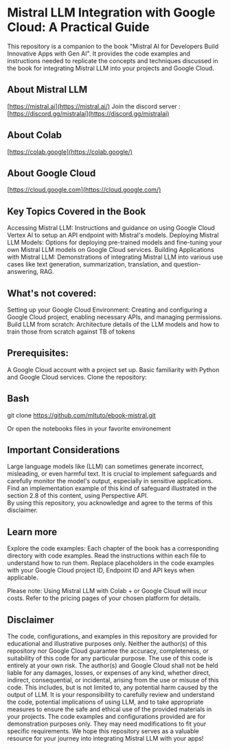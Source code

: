 # Mistral LLM Integration with Google Cloud: A Practical Guide
This repository is a companion to the book "Mistral AI for Developers Build Innovative Apps with Gen AI".
It provides the code examples and instructions needed to replicate the concepts and techniques discussed in the book for integrating Mistral LLM into your projects and Google Cloud.

## About Mistral LLM
[https://mistral.ai](https://mistral.ai/)
Join the discord server : [https://discord.gg/mistralai](https://discord.gg/mistralai)

## About Colab
[https://colab.google](https://colab.google/)

## About Google Cloud
[https://cloud.google.com](https://cloud.google.com/)

## Key Topics Covered in the Book

Accessing Mistral LLM: Instructions and guidance on using Google Cloud Vertex AI to setup an API endpoint with Mistral's models.
Deploying Mistral LLM Models: Options for deploying pre-trained models and fine-tuning your own Mistral LLM models on Google Cloud services.
Building Applications with Mistral LLM: Demonstrations of integrating Mistral LLM into various use cases like text generation, summarization, translation, and question-answering, RAG.

## What's not covered: 
Setting up your Google Cloud Environment: Creating and configuring a Google Cloud project, enabling necessary APIs, and managing permissions.
Build LLM from scratch: Architecture details of the LLM models and how to train those from scratch against TB of tokens 

## Prerequisites:
A Google Cloud account with a project set up.
Basic familiarity with Python and Google Cloud services.
Clone the repository:

## Bash
git clone https://github.com/mltuto/ebook-mistral.git

Or open the notebooks files in your favorite environement

## Important Considerations
Large language models like (LLM) can sometimes generate incorrect, misleading, or even harmful text.
It is crucial to implement safeguards and carefully monitor the model's output, especially in sensitive applications.
Find an implementation example of this kind of safeguard illustrated in the section 2.8 of this content, using Perspective API.  
By using this repository, you acknowledge and agree to the terms of this disclaimer.

## Learn more
Explore the code examples:
Each chapter of the book has a corresponding directory with code examples.
Read the instructions within each file to understand how to run them.
Replace placeholders in the code examples with your Google Cloud project ID, Endpoint ID and API keys when applicable.

Please note: Using Mistral LLM with Colab + or Google Cloud will incur costs.
Refer to the pricing pages of your chosen platform for details.

## Disclaimer
The code, configurations, and examples in this repository are provided for educational and illustrative purposes only.
Neither the author(s) of this repository nor Google Cloud guarantee the accuracy, completeness, or suitability of this code for any particular purpose.
The use of this code is entirely at your own risk.
The author(s) and Google Cloud shall not be held liable for any damages, losses, or expenses of any kind, whether direct, indirect, consequential, or incidental, arising from the use or misuse of this code.
This includes, but is not limited to, any potential harm caused by the output of LLM.
It is your responsibility to carefully review and understand the code, potential implications of using LLM, and to take appropriate measures to ensure the safe and ethical use of the provided materials in your projects.
The code examples and configurations provided are for demonstration purposes only. They may need modifications to fit your specific requirements.
We hope this repository serves as a valuable resource for your journey into integrating Mistral LLM with your apps!

